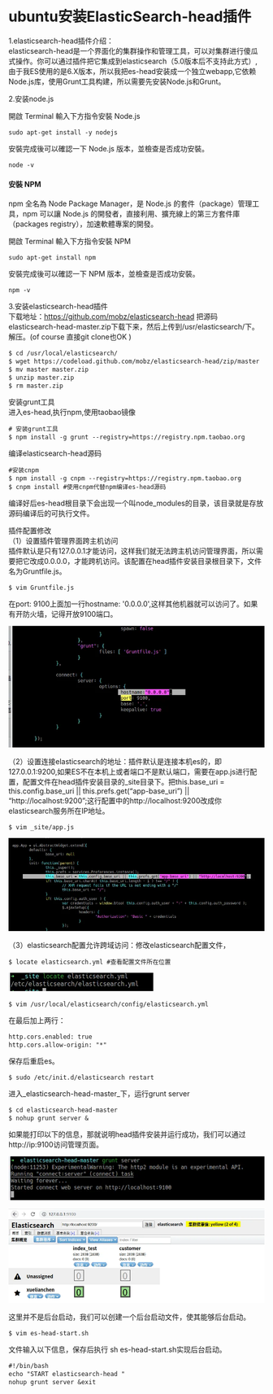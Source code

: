 # ubuntu安装ElasticSearch-head插件



1.elasticsearch-head插件介绍：  
elasticsearch-head是一个界面化的集群操作和管理工具，可以对集群进行傻瓜式操作。你可以通过插件把它集成到elasticsearch（5.0版本后不支持此方式）,由于我ES使用的是6.X版本，所以我把es-head安装成一个独立webapp,它依赖Node.js库，使用Grunt工具构建，所以需要先安装Node.js和Grunt。



2.安装node.js

開啟 Terminal 輸入下方指令安裝 Node.js

```text
sudo apt-get install -y nodejs
```

安裝完成後可以確認一下 Node.js 版本，並檢查是否成功安裝。

```text
node -v
```

#### 安裝 NPM <a id="&#x5B89;&#x88DD;-npm"></a>

npm 全名為 Node Package Manager，是 Node.js 的套件（package）管理工具，npm 可以讓 Node.js 的開發者，直接利用、擴充線上的第三方套件庫（packages registry），加速軟體專案的開發。

開啟 Terminal 輸入下方指令安裝 NPM

```text
sudo apt-get install npm
```

安裝完成後可以確認一下 NPM 版本，並檢查是否成功安裝。

```text
npm -v
```

  
3.安装elasticsearch-head插件  
下载地址：https://github.com/mobz/elasticsearch-head 把源码elasticsearch-head-master.zip下载下来，然后上传到/usr/elasticsearch/下。解压。\(of course 直接git clone也OK \)

```text
$ cd /usr/local/elasticsearch/
$ wget https://codeload.github.com/mobz/elasticsearch-head/zip/master 
$ mv master master.zip
$ unzip master.zip
$ rm master.zip
```

安装grunt工具  
进入es-head,执行npm,使用taobao镜像

```text
# 安装grunt工具
$ npm install -g grunt --registry=https://registry.npm.taobao.org
```

编译elasticsearch-head源码

```text
#安装cnpm
$ npm install -g cnpm --registry=https://registry.npm.taobao.org
$ cnpm install #使用cnpm代替npm编译es-head源码
```

编译好后es-head根目录下会出现一个叫node\_modules的目录，该目录就是存放源码编译后的可执行文件。

插件配置修改  
（1）设置插件管理界面跨主机访问  
插件默认是只有127.0.0.1才能访问，这样我们就无法跨主机访问管理界面，所以需要把它改成0.0.0.0，才能跨机访问。该配置在head插件安装目录根目录下，文件名为Gruntfile.js。

```text
$ vim Gruntfile.js
```

在port: 9100上面加一行hostname: '0.0.0.0',这样其他机器就可以访问了。如果有开防火墙，记得开放9100端口。

![](../../../.gitbook/assets/tu-pian-%20%2816%29.png)

（2）设置连接elasticsearch的地址：插件默认是连接本机es的，即127.0.0.1:9200,如果ES不在本机上或者端口不是默认端口，需要在app.js进行配置，配置文件在head插件安装目录的\_site目录下。把this.base\_uri = this.config.base\_uri \|\| this.prefs.get\(“app-base\_uri”\) \|\| “http://localhost:9200”;这行配置中的http://localhost:9200改成你elasticsearch服务所在IP地址。

```text
$ vim _site/app.js
```

![](../../../.gitbook/assets/tu-pian-%20%2813%29.png)

（3）elasticsearch配置允许跨域访问：修改elasticsearch配置文件，

```text
$ locate elasticsearch.yml #查看配置文件所在位置
```

![](../../../.gitbook/assets/tu-pian-%20%2818%29.png)

```text
$ vim /usr/local/elasticsearch/config/elasticsearch.yml
```

在最后加上两行：

```text
http.cors.enabled: true
http.cors.allow-origin: "*"
```

保存后重启es。

```text
$ sudo /etc/init.d/elasticsearch restart
```

进入_elasticsearch-head-master_下，运行grunt server

```text
$ cd elasticsearch-head-master
$ nohup grunt server &
```

如果能打印以下的信息，那就说明head插件安装并运行成功，我们可以通过http://ip:9100访问管理页面。

![](../../../.gitbook/assets/tu-pian-%20%2814%29.png)

![](../../../.gitbook/assets/tu-pian-%20%2815%29.png)

这里并不是后台启动，我们可以创建一个后台启动文件，使其能够后台启动。

```text
$ vim es-head-start.sh
```

文件输入以下信息，保存后执行 sh es-head-start.sh实现后台启动。

```text
#!/bin/bash
echo "START elasticsearch-head "
nohup grunt server &exit
```

